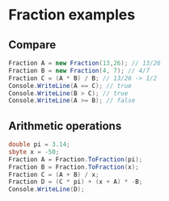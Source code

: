 # Fraction examples

## Compare
```cs
Fraction A = new Fraction(13,26); // 13/26
Fraction B = new Fraction(4, 7); // 4/7
Fraction C = (A * B) / B; // 13/26 -> 1/2
Console.WriteLine(A == C); // true
Console.WriteLine(B > C); // true
Console.WriteLine(A >= B); // false
```

## Arithmetic operations
```cs
double pi = 3.14;
sbyte x = -50;
Fraction A = Fraction.ToFraction(pi);
Fraction B = Fraction.ToFraction(x);
Fraction C = (A + B) / x;
Fraction D = (C * pi) + (x + A) * -B;
Console.WriteLine(D);
```